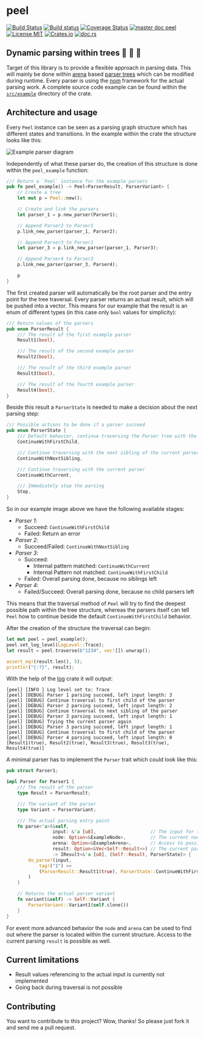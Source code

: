 # peel
[![Build Status](https://travis-ci.org/saschagrunert/peel.svg)](https://travis-ci.org/saschagrunert/peel) [![Build status](https://ci.appveyor.com/api/projects/status/i67yq6yij2k17iwc?svg=true)](https://ci.appveyor.com/project/saschagrunert/peel) [![Coverage Status](https://coveralls.io/repos/github/saschagrunert/peel/badge.svg)](https://coveralls.io/github/saschagrunert/peel?branch=master) [![master doc peel](https://img.shields.io/badge/master_doc-peel-blue.svg)](https://saschagrunert.github.io/peel) [![License MIT](https://img.shields.io/badge/license-MIT-blue.svg)](https://github.com/saschagrunert/peel/blob/master/LICENSE) [![Crates.io](https://img.shields.io/crates/v/peel.svg)](https://crates.io/crates/peel) [![doc.rs](https://docs.rs/peel/badge.svg)](https://docs.rs/peel)
## Dynamic parsing within trees 🌲 🌳 🌴
Target of this library is to provide a flexible approach in parsing data. This will mainly be done within
[arena](https://en.wikipedia.org/wiki/Region-based_memory_management) based
[parser trees](https://en.wikipedia.org/wiki/Parse_tree) which can be modified during runtime. Every parser is using the
[nom](https://github.com/Geal/nom) framework for the actual parsing work. A complete source code example can be found
within the [`src/example`](https://github.com/saschagrunert/peel/tree/master/src/example) directory of the crate.

## Architecture and usage
Every `Peel` instance can be seen as a parsing graph structure which has different states and transitions. In the
example within the crate the structure looks like this:

![Example parser diagram](.github/example.png)

Independently of what these parser do, the creation of this structure is done within the `peel_example` function:

```rust
/// Return a `Peel` instance for the example parsers
pub fn peel_example() -> Peel<ParserResult, ParserVariant> {
    // Create a tree
    let mut p = Peel::new();

    // Create and link the parsers
    let parser_1 = p.new_parser(Parser1);

    // Append Parser2 to Parser1
    p.link_new_parser(parser_1, Parser2);

    // Append Parser3 to Parser1
    let parser_3 = p.link_new_parser(parser_1, Parser3);

    // Append Parser4 to Parser3
    p.link_new_parser(parser_3, Parser4);

    p
}
```

The first created parser will automatically be the root parser and the entry point for the tree traversal. Every parser
returns an actual result, which will be pushed into a vector. This means for our example that the result is an enum of
different types (in this case only `bool` values for simplicity):

```rust
/// Return values of the parsers
pub enum ParserResult {
    /// The result of the first example parser
    Result1(bool),

    /// The result of the second example parser
    Result2(bool),

    /// The result of the third example parser
    Result3(bool),

    /// The result of the fourth example parser
    Result4(bool),
}
```

Beside this result a `ParserState` is needed to make a decision about the next parsing step:

```rust
/// Possible actions to be done if a parser succeed
pub enum ParserState {
    /// Default behavior, continue traversing the Parser tree with the next child
    ContinueWithFirstChild,

    /// Continue traversing with the next sibling of the current parser
    ContinueWithNextSibling,

    /// Continue traversing with the current parser
    ContinueWithCurrent,

    /// Immediately stop the parsing
    Stop,
}
```

So in our example image above we have the following available stages:
- *Parser 1*:
    - Succeed: `ContinueWithFirstChild`
    - Failed: Return an error
- *Parser 2*:
    - Succeed/Failed: `ContinueWithNextSibling`
- *Parser 3*:
    - Succeed:
        - Internal pattern matched: `ContinueWithCurrent`
        - Internal Pattern not matched: `ContinueWithFirstChild`
    - Failed: Overall parsing done, because no siblings left
- *Parser 4*:
    - Failed/Succeed: Overall parsing done, because no child parsers left

This means that the traversal method of `Peel` will try to find the deepest possible path within the tree structure,
whereas the parsers itself can tell `Peel` how to continue beside the default `ContinueWithFirstChild` behavior.

After the creation of the structure the traversal can begin:

```rust
let mut peel = peel_example();
peel.set_log_level(LogLevel::Trace);
let result = peel.traverse(b"1234", vec![]).unwrap();

assert_eq!(result.len(), 5);
println!("{:?}", result);
```

With the help of the [log](https://crates.io/crates/log) crate it will output:
```
[peel] [INFO ] Log level set to: Trace
[peel] [DEBUG] Parser 1 parsing succeed, left input length: 3
[peel] [DEBUG] Continue traversal to first child of the parser
[peel] [DEBUG] Parser 2 parsing succeed, left input length: 2
[peel] [DEBUG] Continue traversal to next sibling of the parser
[peel] [DEBUG] Parser 3 parsing succeed, left input length: 1
[peel] [DEBUG] Trying the current parser again
[peel] [DEBUG] Parser 3 parsing succeed, left input length: 1
[peel] [DEBUG] Continue traversal to first child of the parser
[peel] [DEBUG] Parser 4 parsing succeed, left input length: 0
[Result1(true), Result2(true), Result3(true), Result3(true), Result4(true)]
```

A minimal parser has to implement the `Parser` trait which could look like this:
```rust
pub struct Parser1;

impl Parser for Parser1 {
    /// The result of the parser
    type Result = ParserResult;

    /// The variant of the parser
    type Variant = ParserVariant;

    /// The actual parsing entry point
    fn parse<'a>(&self,
                 input: &'a [u8],                    // The input for the parser
                 node: Option<&ExampleNode>,         // The current node within the tree
                 arena: Option<&ExampleArena>,       // Access to possible other nodes via the arena
                 result: Option<&Vec<Self::Result>>) // The current parsing result
                 -> IResult<&'a [u8], (Self::Result, ParserState)> {
        do_parse!(input,
            tag!("1") >>
            (ParserResult::Result1(true), ParserState::ContinueWithFirstChild)
        )
    }

    // Returns the actual parser variant
    fn variant(&self) -> Self::Variant {
        ParserVariant::Variant1(self.clone())
    }
}
```

For event more advanced behavior the `node` and `arena` can be used to find out where the parser is located within the
current structure. Access to the current parsing `result` is possible as well.

## Current limitations
- Result values referencing to the actual input is currently not implemented
- Going back during traversal is not possible

## Contributing
You want to contribute to this project? Wow, thanks! So please just fork it and send me a pull request.
